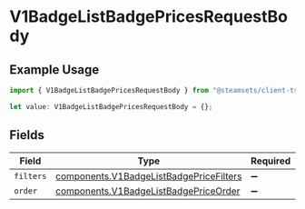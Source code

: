 # V1BadgeListBadgePricesRequestBody

## Example Usage

```typescript
import { V1BadgeListBadgePricesRequestBody } from "@steamsets/client-ts/models/components";

let value: V1BadgeListBadgePricesRequestBody = {};
```

## Fields

| Field                                                                                              | Type                                                                                               | Required                                                                                           | Description                                                                                        |
| -------------------------------------------------------------------------------------------------- | -------------------------------------------------------------------------------------------------- | -------------------------------------------------------------------------------------------------- | -------------------------------------------------------------------------------------------------- |
| `filters`                                                                                          | [components.V1BadgeListBadgePriceFilters](../../models/components/v1badgelistbadgepricefilters.md) | :heavy_minus_sign:                                                                                 | N/A                                                                                                |
| `order`                                                                                            | [components.V1BadgeListBadgePriceOrder](../../models/components/v1badgelistbadgepriceorder.md)     | :heavy_minus_sign:                                                                                 | N/A                                                                                                |